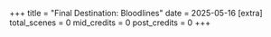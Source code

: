 +++
title = "Final Destination: Bloodlines"
date = 2025-05-16
[extra]
total_scenes = 0
mid_credits = 0
post_credits = 0
+++
